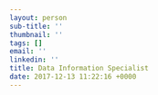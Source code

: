 ```yaml
---
layout: person
sub-title: ''
thumbnail: ''
tags: []
email: ''
linkedin: ''
title: Data Information Specialist
date: 2017-12-13 11:22:16 +0000
---
```

